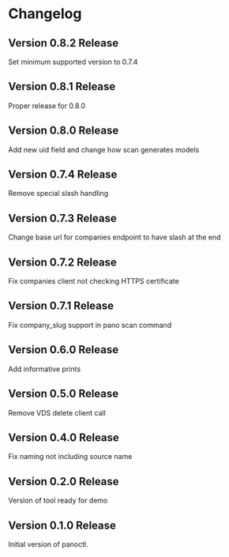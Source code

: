 # Changelog

## Version 0.8.2 Release

Set minimum supported version to 0.7.4

## Version 0.8.1 Release

Proper release for 0.8.0

## Version 0.8.0 Release

Add new uid field and change how scan generates models

## Version 0.7.4 Release

Remove special slash handling

## Version 0.7.3 Release

Change base url for companies endpoint to have slash at the end

## Version 0.7.2 Release

Fix companies client not checking HTTPS certificate

## Version 0.7.1 Release

Fix company_slug support in pano scan command

## Version 0.6.0 Release

Add informative prints

## Version 0.5.0 Release

Remove VDS delete client call

## Version 0.4.0 Release

Fix naming not including source name

## Version 0.2.0 Release

Version of tool ready for demo

## Version 0.1.0 Release

Initial version of panoctl.
